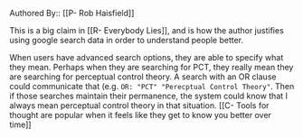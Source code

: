 Authored By:: [[P- Rob Haisfield]]

This is a big claim in [[R- Everybody Lies]], and is how the author justifies using google search data in order to understand people better.

When users have advanced search options, they are able to specify what they mean. Perhaps when they are searching for PCT, they really mean they are searching for perceptual control theory. A search with an OR clause could communicate that (e.g. `OR: "PCT" "Perecptual Control Theory"`. Then if those searches maintain their permanence, the system could know that I always mean perceptual control theory in that situation. [[C- Tools for thought are popular when it feels like they get to know you better over time]]

